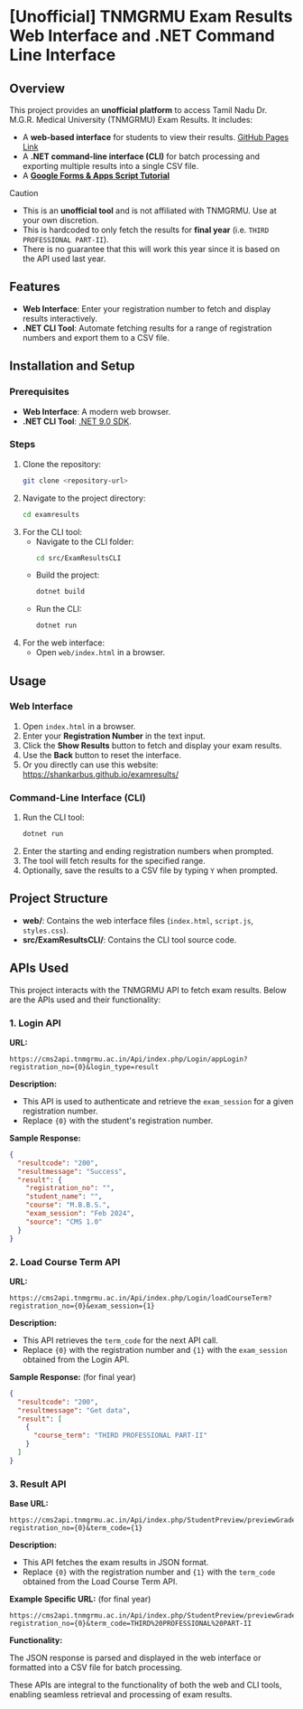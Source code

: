 # [Unofficial] TNMGRMU Exam Results Web Interface and .NET Command Line Interface

## Overview

This project provides an **unofficial platform** to access Tamil Nadu Dr. M.G.R. Medical University (TNMGRMU) Exam Results. It includes:

- A **web-based interface** for students to view their results. [GitHub Pages Link](https://shankarbus.github.io/examresults/)
- A **.NET command-line interface (CLI)** for batch processing and exporting multiple results into a single CSV file.
- A [**Google Forms & Apps Script Tutorial**](/Google%20Forms%20&%20Apps%20Script%20Tutorial.md)

> [!CAUTION]
>
> - This is an **unofficial tool** and is not affiliated with TNMGRMU. Use at your own discretion.
> - This is hardcoded to only fetch the results for **final year** (i.e. `THIRD PROFESSIONAL PART-II`).
> - There is no guarantee that this will work this year since it is based on the API used last year.

## Features

- **Web Interface**: Enter your registration number to fetch and display results interactively.
- **.NET CLI Tool**: Automate fetching results for a range of registration numbers and export them to a CSV file.

## Installation and Setup

### Prerequisites

- **Web Interface**: A modern web browser.
- **.NET CLI Tool**: [.NET 9.0 SDK](https://dotnet.microsoft.com/download/dotnet/9.0).

### Steps

1. Clone the repository:
   ```bash
   git clone <repository-url>
   ```
2. Navigate to the project directory:
   ```bash
   cd examresults
   ```
3. For the CLI tool:
   - Navigate to the CLI folder:
     ```bash
     cd src/ExamResultsCLI
     ```
   - Build the project:
     ```bash
     dotnet build
     ```
   - Run the CLI:
     ```bash
     dotnet run
     ```
4. For the web interface:
   - Open `web/index.html` in a browser.

## Usage

### Web Interface

1. Open `index.html` in a browser.
2. Enter your **Registration Number** in the text input.
3. Click the **Show Results** button to fetch and display your exam results.
4. Use the **Back** button to reset the interface.
5. Or you directly can use this website: https://shankarbus.github.io/examresults/

### Command-Line Interface (CLI)

1. Run the CLI tool:
   ```bash
   dotnet run
   ```
2. Enter the starting and ending registration numbers when prompted.
3. The tool will fetch results for the specified range.
4. Optionally, save the results to a CSV file by typing `Y` when prompted.

## Project Structure

- **web/**: Contains the web interface files (`index.html`, `script.js`, `styles.css`).
- **src/ExamResultsCLI/**: Contains the CLI tool source code.

## APIs Used

This project interacts with the TNMGRMU API to fetch exam results. Below are the APIs used and their functionality:

### 1. Login API

**URL:**

```plaintext
https://cms2api.tnmgrmu.ac.in/Api/index.php/Login/appLogin?registration_no={0}&login_type=result
```

**Description:**

- This API is used to authenticate and retrieve the `exam_session` for a given registration number.
- Replace `{0}` with the student's registration number.

**Sample Response:**

```json
{
  "resultcode": "200",
  "resultmessage": "Success",
  "result": {
    "registration_no": "",
    "student_name": "",
    "course": "M.B.B.S.",
    "exam_session": "Feb 2024",
    "source": "CMS 1.0"
  }
}
```

### 2. Load Course Term API

**URL:**

```plaintext
https://cms2api.tnmgrmu.ac.in/Api/index.php/Login/loadCourseTerm?registration_no={0}&exam_session={1}
```

**Description:**

- This API retrieves the `term_code` for the next API call.
- Replace `{0}` with the registration number and `{1}` with the `exam_session` obtained from the Login API.

**Sample Response:** (for final year)

```json
{
  "resultcode": "200",
  "resultmessage": "Get data",
  "result": [
    {
      "course_term": "THIRD PROFESSIONAL PART-II"
    }
  ]
}
```

### 3. Result API

**Base URL:**

```plaintext
https://cms2api.tnmgrmu.ac.in/Api/index.php/StudentPreview/previewGradeMarkAllCourse?registration_no={0}&term_code={1}
```

**Description:**

- This API fetches the exam results in JSON format.
- Replace `{0}` with the registration number and `{1}` with the `term_code` obtained from the Load Course Term API.

**Example Specific URL:** (for final year)

```plaintext
https://cms2api.tnmgrmu.ac.in/Api/index.php/StudentPreview/previewGradeMarkAllCourse?registration_no={0}&term_code=THIRD%20PROFESSIONAL%20PART-II
```

**Functionality:**

The JSON response is parsed and displayed in the web interface or formatted into a CSV file for batch processing.

These APIs are integral to the functionality of both the web and CLI tools, enabling seamless retrieval and processing of exam results.
